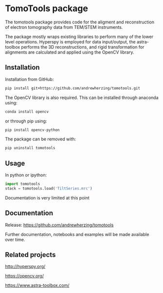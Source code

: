 
TomoTools package
===========

The tomotools package provides code for the aligment and reconstruction
of electron tomography data from TEM/STEM instruments. 

The package mostly wraps existing libraries to perform many of the lower level
operations.  Hyperspy is employed for data input/output, the astra-toolbox performs
the 3D reconstructions, and rigid transformation for alignments are calculated
and applied using the OpenCV library.


Installation
------------

Installation from GitHub:

```bash
pip install git+https://github.com/andrewherzing/tomotools.git
```
The OpenCV library is also required.  This can be installed through anaconda using:

```bash
conda install opencv
```

or through pip using:

```bash
pip install opencv-python
```

The package can be removed with:

```bash
pip uninstall tomotools
```


Usage
-----
In python or ipython:

```python
import tomotools
stack = tomotools.load('TiltSeries.mrc')
```

Documentation is very limited at this point


Documentation
-------------
Release: https://github.com/andrewherzing/tomotools

Further documentation, notebooks and examples will be made available over time.


Related projects
----------------
http://hyperspy.org/

https://opencv.org/

https://www.astra-toolbox.com/
